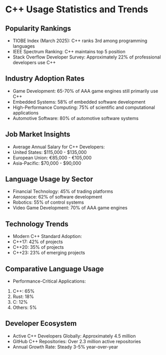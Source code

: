 # C++ Usage Statistics and Trends

## Popularity Rankings
- TIOBE Index (March 2025): C++ ranks 3rd among programming languages
- IEEE Spectrum Ranking: C++ maintains top 5 position
- Stack Overflow Developer Survey: Approximately 22% of professional developers use C++

 ## Industry Adoption Rates
- Game Development: 65-70% of AAA game engines still primarily use C++
- Embedded Systems: 58% of embedded software development
- High-Performance Computing: 75% of scientific and computational applications
- Automotive Software: 80% of automotive software systems

 ## Job Market Insights
- Average Annual Salary for C++ Developers:
- United States: $115,000 - $135,000
- European Union: €85,000 - €105,000
- Asia-Pacific: $70,000 - $90,000

 ## Language Usage by Sector
- Financial Technology: 45% of trading platforms
- Aerospace: 62% of software development
- Robotics: 55% of control systems
- Video Game Development: 70% of AAA game engines

 ## Technology Trends
- Modern C++ Standard Adoption:
- C++17: 42% of projects
- C++20: 35% of projects
- C++23: 23% of emerging projects

 ## Comparative Language Usage
- Performance-Critical Applications:
1. C++: 65%
2. Rust: 18%
3. C: 12%
4. Others: 5%

 ## Developer Ecosystem
- Active C++ Developers Globally: Approximately 4.5 million
- GitHub C++ Repositories: Over 2.3 million active repositories
- Annual Growth Rate: Steady 3-5% year-over-year